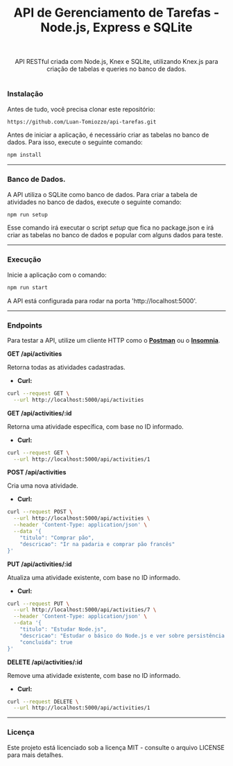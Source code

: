 <h1 align="center">
   <div>API de Gerenciamento de Tarefas - Node.js, Express e SQLite</div>
    <br>
</h1>
<p align="center">API RESTful criada com Node.js, Knex e SQLite, utilizando Knex.js para criação de tabelas e queries no banco de dados.</p>
<h1 align="center"></h1>

### **Instalação**
Antes de tudo, você precisa clonar este repositório:
```bash
https://github.com/Luan-Tomiozzo/api-tarefas.git
```

Antes de iniciar a aplicação, é necessário criar as tabelas no banco de dados. Para isso, execute o seguinte comando:
```bash
npm install
```
---
### **Banco de Dados**.
A API utiliza o SQLite como banco de dados. Para criar a tabela de atividades no banco de dados, execute o seguinte comando:
```bash
npm run setup
```
Esse comando irá executar o script _setup_ que fica no package.json e irá criar as tabelas no banco de dados e popular com alguns dados para teste.

---
### **Execução**
Inicie a aplicação com o comando:
```bash
npm run start
```
A API está configurada para rodar na porta 'http://localhost:5000'.

---
### **Endpoints**
Para testar a API, utilize um cliente HTTP como o  **[Postman](https://www.postman.com/)**  ou o **[Insomnia](https://insomnia.rest/)**.

**GET /api/activities**

Retorna todas as atividades cadastradas.

- **Curl:**
```bash
curl --request GET \
  --url http://localhost:5000/api/activities
```

**GET /api/activities/:id**

Retorna uma atividade específica, com base no ID informado.

- **Curl:**
```bash
curl --request GET \
  --url http://localhost:5000/api/activities/1
```

**POST /api/activities**

Cria uma nova atividade.

- **Curl:**
```bash
curl --request POST \
  --url http://localhost:5000/api/activities \
  --header 'Content-Type: application/json' \
  --data '{
	"titulo": "Comprar pão",
	"descricao": "Ir na padaria e comprar pão francês"
}'
```

**PUT /api/activities/:id**

Atualiza uma atividade existente, com base no ID informado.

- **Curl:**
```bash
curl --request PUT \
  --url http://localhost:5000/api/activities/7 \
  --header 'Content-Type: application/json' \
  --data '{
    "titulo": "Estudar Node.js",
    "descricao": "Estudar o básico do Node.js e ver sobre persistência de dados também",
    "concluida": true
}'
```


**DELETE /api/activities/:id**

Remove uma atividade existente, com base no ID informado.

- **Curl:**
```bash
curl --request DELETE \
  --url http://localhost:5000/api/activities/1
```
---
### **Licença**
Este projeto está licenciado sob a licença MIT - consulte o arquivo LICENSE para mais detalhes.
